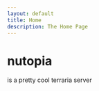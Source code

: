 ```yaml
---
layout: default
title: Home
description: The Home Page
---
```


# nutopia
is a pretty cool terraria server

